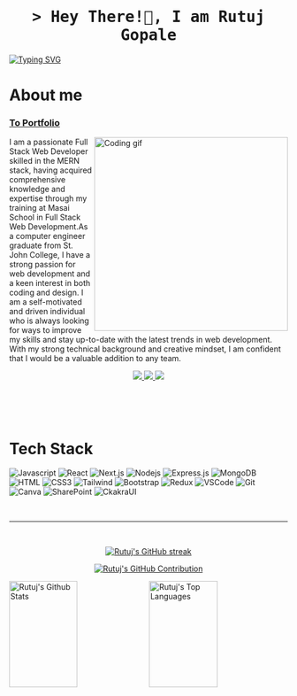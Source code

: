 



<!-- Intro  -->
<h1 align="center">
     <samp>&gt; Hey There!👋, I am
              <b>Rutuj Gopale</b>
              </samp>
</h1>

[![Typing SVG](https://readme-typing-svg.demolab.com?font=Fira+Code&pause=1000&color=ffffff&width=550&lines=_+_+_+_+I+Am+a+Full+Stack+Web+Developer)](https://git.io/typing-svg)
    






<!-- About Section -->
 # About me
 <h3><a href="https://rutuj99.github.io/">To Portfolio</a></h3>
<p>
 <img align="right" width="350" src="https://github.com/abhisheknaiidu/abhisheknaiidu/raw/master/code.gif?raw=true" alt="Coding gif" />
 I am a passionate Full Stack Web Developer skilled in the MERN stack, having acquired comprehensive knowledge and expertise through my training at Masai School in Full Stack Web Development.As a computer engineer graduate from St. John College, I have a strong passion for web development and a keen interest in both coding and design. I am a self-motivated and driven individual who is always looking for ways to improve my skills and stay up-to-date with the latest trends in web development. With my strong technical background and creative mindset, I am confident that I would be a valuable addition to any team.
</p>


<p align="center">

 <a href="https://www.linkedin.com/in/rutuj-gopale-827aab1ba/" target="_blank">
  <img src="https://img.shields.io/badge/LinkedIn-0077B5?style=for-the-badge&logo=linkedin&logoColor=white" />
 </a>

 <a href="https://twitter.com/RutujGopale" target="_blank">
  <img src="https://img.shields.io/badge/Twitter-1DA1F2?style=for-the-badge&logo=twitter&logoColor=white" />
 </a>
     
   <a href="https://leetcode.com/Rutuj_gop/" target="_blank">
  <img src="https://img.shields.io/badge/-LeetCode-FFA116?style=for-the-badge&logo=LeetCode&logoColor=black" />
 </a> 
 
</p>

<br/>
<br/>
<br/>

# Tech Stack

![Javascript](https://img.shields.io/badge/Javascript-F0DB4F?style=for-the-badge&labelColor=black&logo=javascript&logoColor=F0DB4F)
![React](https://img.shields.io/badge/-React-61DBFB?style=for-the-badge&labelColor=black&logo=react&logoColor=61DBFB)
![Next.js](https://img.shields.io/badge/next.js-000000?style=for-the-badge&logo=nextdotjs&logoColor=white)
![Nodejs](https://img.shields.io/badge/Nodejs-3C873A?style=for-the-badge&labelColor=black&logo=node.js&logoColor=3C873A)
![Express.js](https://img.shields.io/badge/Express.js-000000?style=for-the-badge&logo=express&logoColor=white)
![MongoDB](https://img.shields.io/badge/MongoDB-4EA94B?style=for-the-badge&logo=mongodb&logoColor=white)
![HTML](https://img.shields.io/badge/HTML5-E34F26?style=for-the-badge&logo=html5&logoColor=white)
![CSS3](https://img.shields.io/badge/CSS3-1572B6?style=for-the-badge&logo=css3&logoColor=white)
![Tailwind](https://img.shields.io/badge/Tailwind_CSS-092749?style=for-the-badge&logo=tailwindcss&logoColor=06B6D4&labelColor=000000)
![Bootstrap](https://img.shields.io/badge/Bootstrap-563D7C?style=for-the-badge&logo=bootstrap&logoColor=white)
![Redux](https://img.shields.io/badge/Redux-593D88?style=for-the-badge&logo=redux&logoColor=white)
![VSCode](https://img.shields.io/badge/Visual_Studio-0078d7?style=for-the-badge&logo=visual%20studio&logoColor=white)
![Git](https://img.shields.io/badge/Git-F05032?style=for-the-badge&logo=git&logoColor=white)
![Canva](https://img.shields.io/badge/Canva-%2300C4CC.svg?&style=for-the-badge&logo=Canva&logoColor=white)
![SharePoint](https://img.shields.io/badge/Microsoft_SharePoint-0078D4?style=for-the-badge&logo=microsoft-sharepoint&logoColor=white)
![CkakraUI](https://img.shields.io/badge/Chakra--UI-319795?style=for-the-badge&logo=chakra-ui&logoColor=white)
<br/>


<br/>
<hr/>
<br/>

<p align="center">
  <a href="https://github.com/rutuj99">
    <img src="https://github-readme-streak-stats.herokuapp.com/?user=rutuj99&theme=radical&border=7F3FBF&background=0D1117" alt="Rutuj's GitHub streak"/>
  </a>
</p>

<p align="center">
  <a href="https://github.com/rutuj">
    <img src="https://github-profile-summary-cards.vercel.app/api/cards/profile-details?username=rutuj99&theme=radical" alt="Rutuj's GitHub Contribution"/>
  </a>
</p>

<a> 
    <a href="https://github.com/rutuj99"><img alt="Rutuj's Github Stats" src="https://denvercoder1-github-readme-stats.vercel.app/api?username=rutuj99&show_icons=true&count_private=true&theme=react&border_color=7F3FBF&bg_color=0D1117&title_color=F85D7F&icon_color=F8D866" height="192px" width="49.5%"/></a>
  <a href="https://github.com/rutuj99"><img alt="Rutuj's Top Languages" src="https://denvercoder1-github-readme-stats.vercel.app/api/top-langs/?username=rutuj99&langs_count=8&layout=compact&theme=react&border_color=7F3FBF&bg_color=0D1117&title_color=F85D7F&icon_color=F8D866" height="192px" width="49.5%"/></a>
  <br/>
</a>


